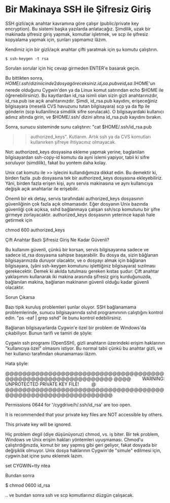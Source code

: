 # Bir Makinaya SSH ile Şifresiz Giriş

SSH gizli/açık anahtar kavramına göre çalışır (public/private key
encryption). Bu sistemi başka yazılarda anlatacağız. Şimdilik, uzak
bir makinada şifresiz giriş yapmak, komutlar işletmek, ve scp ile
şifresiz kopyalama yapmak için, şunları yapmamız lâzım.

Kendimiz için bir gizli/açık anahtar çifti yaratmak için şu komutu
çalıştırın.

```
$ ssh-keygen -t rsa
```

Sorulan sorular için hiç cevap girmeden ENTER'e basarak geçin.

Bu bittikten sonra, $HOME/.ssh/ dizini icinde 2 dosya
göreceksiniz. id_rsa.pub ve id_rsa. ($HOME'un nerede olduğunu
Cygwin'den ya da Linux komut satırından echo $HOME ile
öğrenebilirsiniz). Bu kayıtlardan id_rsa isimli olan sizin gizli
anahtarınızdır, id_rsa.pub ise açık anahtarınızdır. Şimdi, id_rsa.pub
kayıdını, erişeceğiniz bilgisayara (meselâ CVS havuzunu tutan
bilgisayara) scp ya da ftp ile gönderin (scp kullanilinca simdilik
sifre sorulacak). O bilgisayardaki kullanıcı adınız altında girin, ve
$HOME/.ssh/ dizini altına id_rsa.pub kayıdını bırakın.

Sonra, sunucu sisteminde sunu calıştırın: "cat $HOME/.ssh/id_rsa.pub
>> authorized_keys". Kutlarım. Artık ssh ya da CVS komutları
kullanırken şifreye ihtiyacınız olmayacak.

Not: authorized_keys dosyasina ekleme yapmak yerine, baglanilan
bilgisayardan ssh-copy-id komutu da ayni islemi yapiyor, tabii ki
sifre soruluyor (simdilik), fakat bu yontem daha kolay.

Unix cat komutu ile >> işlecini kullandığımıza dikkat edin. Bu
demektir ki, birden fazla .pub dosyasına tek bir authorized_keys
dosyasına ekleyebiliriz. Yâni, birden fazla erişen kişi, aynı servis
makinasına ve aynı kullanıcıya değişik açık anahtarlar ile erişebilir.

Önemli bir ek detay, servis tarafındaki authorized_keys dosyasının
güvenliğinin çok fazla açık olmamasıdır. Eğer dosyanın Unix bazında
güvenliği çok açıksa, sshd bağlanmaya çalışan ssh/scp komutunu bir
şifre girmeye zorlayacaktır. authorized_keys dosyasının yeterince
kapalı hale getirmek için

chmod 600 authorized_keys

Çift Anahtar Bazlı Şifresiz Giriş Ne Kadar Güvenli?

Bu kullanım güvenli, çünkü bir korsan, servis bilgisayarına sadece ve
sadece id_rsa dosyasına sahipse başarabilir. Bu dosya da, sizin
bâğlanan bilgisayarınızda duruyor olacaktır, ve o dosyayı almak için
bâğlanan bilgisayara, (yâni ssh-keygen komutunu işlettiğiniz
bilgisayara) sızılması gerekecektir. Demek ki akılda tutulması gereken
kıstas şudur: Çift anahtar yaklaşımını kullanarak iki makina arasında
şifresiz giriş kurduğunuzda, bağlanılan makina, bağlanan makinanın
güvenli olduğu kadar güvenli olacaktır.

Sorun Çıkarsa

Bazı tipik kuruluş problemleri şunlar oluyor. SSH bağlanamama
problemlerinde, sunucu bilgisayarında sshd programınının calıştığını
kontrol edin. "ps -eaf | grep sshd" ile bunu kontrol edebilirsiniz.

Bağlanan bilgisayarlarda Cygwin'e özel bir problem de Windows'da
çıkabiliyor. Bunun tarifi ve tamiri de şöyle:

Cygwin ssh programı (OpenSSH), gizli anahtarın üzerindeki erişim
haklarının "kullanıcıya özel" olmasını istiyor. Bu normal tabii çünkü
bu anahtar gizli, ve her kullanıcı tarafından okunamaması lâzım.

Hata şöyle:

@@@@@@@@@@@@@@@@@@@@@@@@@@@@@@@@@@@@@@@@@@@@@@@@@@@@@@@@@@@@@@
@@@@         WARNING: UNPROTECTED PRIVATE KEY FILE!          @
@@@@@@@@@@@@@@@@@@@@@@@@@@@@@@@@@@@@@@@@@@@@@@@@@@@@@@@@@@@@@@

Permissions 0644 for '/cygdrive/h/.ssh/id_rsa' are too open.

It is recommended that your private key files are NOT accessible by
others.

This private key will be ignored.

Hiç problem degil (diye düşünüyoruz) chmod, vs. iş biter. Bir tek
problem, Windows ve Unix erişim hakları yöntemleri uyuşmaması. Chmod'u
çalıştırdığınızda, komut bir sey yapmış gibi geri geliyor, fakat
dosyada bir değişiklik olmuyor. Unix dosya haklarının Cygwin'de
"simule" edilmesi için, cygwin.bat içine şunu eklemek lazım.

set CYGWIN=tty ntea

Bundan sonra

$ chmod 0600 id_rsa

.. ve bundan sonra ssh ve scp komutlarınız düzgün çalışacak.







